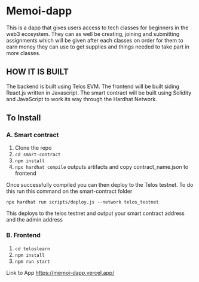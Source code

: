 # Memoi-dapp
 This is a dapp that gives users access to tech classes for beginners in the web3 ecosystem. They can as well be creating, joining and submitting assignments which will be given after each classes on order for them to earn money they can use to get supplies and things needed to take part in more classes.  

## HOW IT IS BUILT

The backend is built using Telos EVM. The frontend will be built siding React.js written in Javascript. The smart contract will be built using Solidity and JavaScript to work its way through the Hardhat Network.

## To Install
### A. Smart contract

1. Clone the repo
2. ```cd smart-contract```
3. ```npm install```
4. ```npx hardhat compile``` outputs artifacts and copy contract_name.json to frontend

Once successfully compiled you can then deploy to the Telos testnet. To do this run this command on the smart-contract folder

```npx hardhat run scripts/deploy.js --network telos_testnet```

This deploys to the telos testnet and output your smart contract address and the admin address

### B. Frontend
1. ```cd teloslearn```
2. ```npm install```
3. ```npm run start```


Link to App
https://memoi-dapp.vercel.app/
